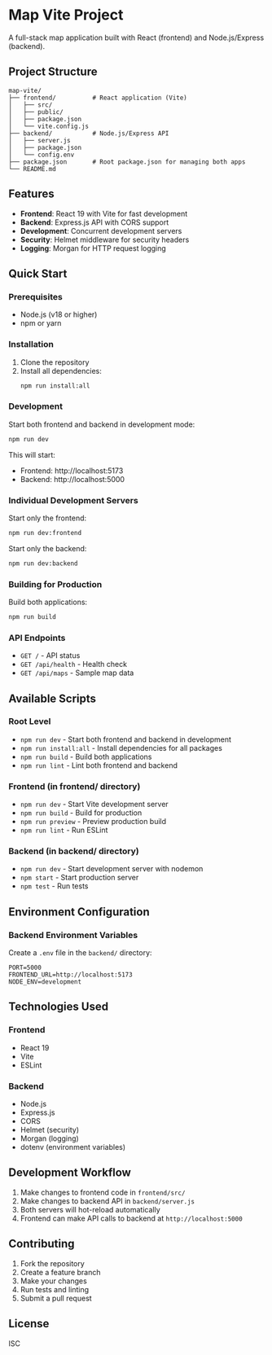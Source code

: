 # Map Vite Project

A full-stack map application built with React (frontend) and Node.js/Express (backend).

## Project Structure

```
map-vite/
├── frontend/          # React application (Vite)
│   ├── src/
│   ├── public/
│   ├── package.json
│   └── vite.config.js
├── backend/           # Node.js/Express API
│   ├── server.js
│   ├── package.json
│   └── config.env
├── package.json       # Root package.json for managing both apps
└── README.md
```

## Features

- **Frontend**: React 19 with Vite for fast development
- **Backend**: Express.js API with CORS support
- **Development**: Concurrent development servers
- **Security**: Helmet middleware for security headers
- **Logging**: Morgan for HTTP request logging

## Quick Start

### Prerequisites

- Node.js (v18 or higher)
- npm or yarn

### Installation

1. Clone the repository
2. Install all dependencies:
   ```bash
   npm run install:all
   ```

### Development

Start both frontend and backend in development mode:
```bash
npm run dev
```

This will start:
- Frontend: http://localhost:5173
- Backend: http://localhost:5000

### Individual Development Servers

Start only the frontend:
```bash
npm run dev:frontend
```

Start only the backend:
```bash
npm run dev:backend
```

### Building for Production

Build both applications:
```bash
npm run build
```

### API Endpoints

- `GET /` - API status
- `GET /api/health` - Health check
- `GET /api/maps` - Sample map data

## Available Scripts

### Root Level
- `npm run dev` - Start both frontend and backend in development
- `npm run install:all` - Install dependencies for all packages
- `npm run build` - Build both applications
- `npm run lint` - Lint both frontend and backend

### Frontend (in frontend/ directory)
- `npm run dev` - Start Vite development server
- `npm run build` - Build for production
- `npm run preview` - Preview production build
- `npm run lint` - Run ESLint

### Backend (in backend/ directory)
- `npm run dev` - Start development server with nodemon
- `npm start` - Start production server
- `npm test` - Run tests

## Environment Configuration

### Backend Environment Variables

Create a `.env` file in the `backend/` directory:
```env
PORT=5000
FRONTEND_URL=http://localhost:5173
NODE_ENV=development
```

## Technologies Used

### Frontend
- React 19
- Vite
- ESLint

### Backend
- Node.js
- Express.js
- CORS
- Helmet (security)
- Morgan (logging)
- dotenv (environment variables)

## Development Workflow

1. Make changes to frontend code in `frontend/src/`
2. Make changes to backend API in `backend/server.js`
3. Both servers will hot-reload automatically
4. Frontend can make API calls to backend at `http://localhost:5000`

## Contributing

1. Fork the repository
2. Create a feature branch
3. Make your changes
4. Run tests and linting
5. Submit a pull request

## License

ISC 